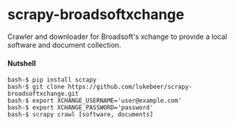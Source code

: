 # scrapy-broadsoftxchange
Crawler and downloader for Broadsoft's xchange to provide a local software and document collection.

#### Nutshell
```
bash-$ pip install scrapy
bash-$ git clone https://github.com/lukebeer/scrapy-broadsoftxchange.git
bash-$ export XCHANGE_USERNAME='user@example.com'
bash-$ export XCHANGE_PASSWORD='password'
bash-$ scrapy crawl [software, documents]
```